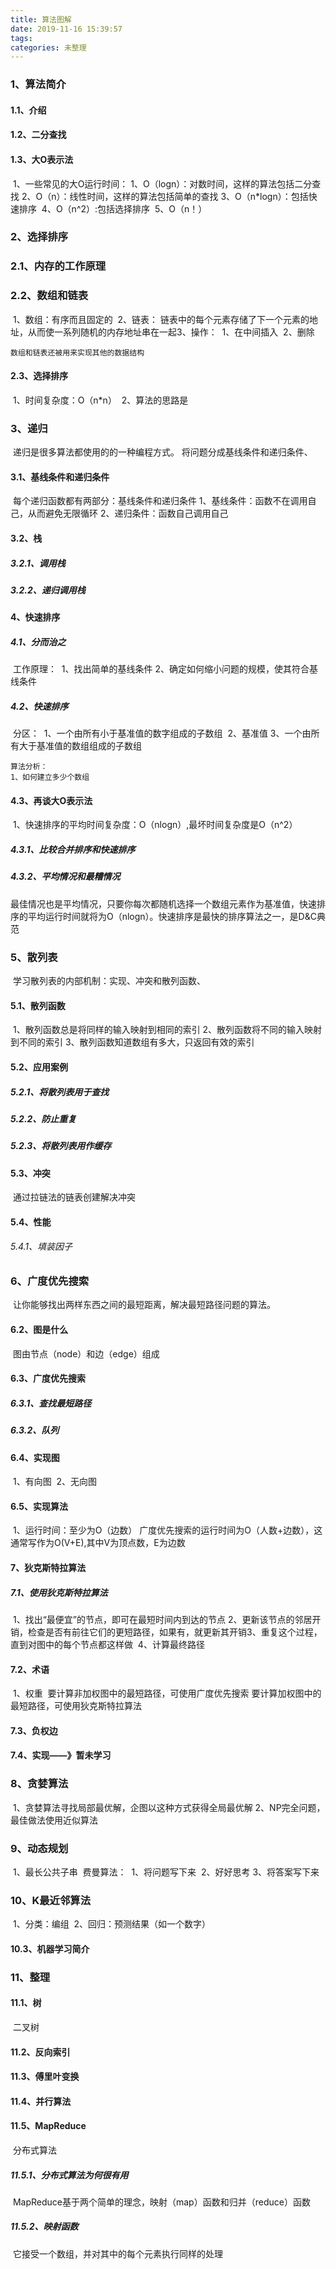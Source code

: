 ```yaml
---
title: 算法图解
date: 2019-11-16 15:39:57
tags:
categories: 未整理
---
```

### 1、算法简介

#### 1.1、介绍

#### 1.2、二分查找

#### 1.3、大O表示法

​	1、一些常见的大O运行时间：
​		1、O（logn）：对数时间，这样的算法包括二分查找
​		2、O（n）：线性时间，这样的算法包括简单的查找
​		3、O（n*logn）：包括快速排序
​		4、O（n^2）:包括选择排序
​		5、O（n！）

### 2、选择排序

### 2.1、内存的工作原理

### 2.2、数组和链表

​	1、数组：有序而且固定的
​	2、链表：
​		链表中的每个元素存储了下一个元素的地址，从而使一系列随机的内存地址串在一起
​	3、操作：
​		1、在中间插入
​		2、删除

	数组和链表还被用来实现其他的数据结构

#### 2.3、选择排序

​	1、时间复杂度：O（n*n）
​	2、算法的思路是

### 3、递归

​	递归是很多算法都使用的的一种编程方式。
​	将问题分成基线条件和递归条件、

#### 3.1、基线条件和递归条件

​	每个递归函数都有两部分：基线条件和递归条件
​	1、基线条件：函数不在调用自己，从而避免无限循环
​	2、递归条件：函数自己调用自己

#### 3.2、栈

##### 3.2.1、调用栈

##### 3.2.2、递归调用栈

#### 4、快速排序

##### 4.1、分而治之

​	工作原理：
​	1、找出简单的基线条件
​	2、确定如何缩小问题的规模，使其符合基线条件

##### 4.2、快速排序

​	分区：
​	1、一个由所有小于基准值的数字组成的子数组
​	2、基准值
​	3、一个由所有大于基准值的数组组成的子数组
​	

	算法分析：
	1、如何建立多少个数组
#### 4.3、再谈大O表示法

​	1、快速排序的平均时间复杂度：O（nlogn）,最坏时间复杂度是O（n^2）

##### 4.3.1、比较合并排序和快速排序

##### 4.3.2、平均情况和最糟情况

​	最佳情况也是平均情况，只要你每次都随机选择一个数组元素作为基准值，快速排序的平均运行时间就将为O（nlogn）。快速排序是最快的排序算法之一，是D&C典范

### 5、散列表

​	学习散列表的内部机制：实现、冲突和散列函数、

#### 5.1、散列函数

​	1、散列函数总是将同样的输入映射到相同的索引
​	2、散列函数将不同的输入映射到不同的索引
​	3、散列函数知道数组有多大，只返回有效的索引
​	

#### 5.2、应用案例

##### 5.2.1、将散列表用于查找

##### 5.2.2、防止重复

##### 5.2.3、将散列表用作缓存

#### 5.3、冲突

​	通过拉链法的链表创建解决冲突	

#### 5.4、性能

###### 5.4.1、填装因子

### 6、广度优先搜索

​	让你能够找出两样东西之间的最短距离，解决最短路径问题的算法。

#### 6.2、图是什么

​	图由节点（node）和边（edge）组成

#### 6.3、广度优先搜索

##### 6.3.1、查找最短路径

##### 6.3.2、队列

#### 6.4、实现图

​	1、有向图
​	2、无向图

#### 6.5、实现算法

​	1、运行时间：至少为O（边数）
​	广度优先搜索的运行时间为O（人数+边数），这通常写作为O(V+E),其中V为顶点数，E为边数

#### 7、狄克斯特拉算法

##### 7.1、使用狄克斯特拉算法

​	1、找出“最便宜”的节点，即可在最短时间内到达的节点
​	2、更新该节点的邻居开销，检查是否有前往它们的更短路径，如果有，就更新其开销
​	3、重复这个过程，直到对图中的每个节点都这样做
​	4、计算最终路径

#### 7.2、术语

​	1、权重
​	要计算非加权图中的最短路径，可使用广度优先搜索
​	要计算加权图中的最短路径，可使用狄克斯特拉算法

#### 7.3、负权边

#### 7.4、实现——》暂未学习

### 8、贪婪算法

​	1、贪婪算法寻找局部最优解，企图以这种方式获得全局最优解
​	2、NP完全问题，最佳做法使用近似算法

### 9、动态规划

​	1、最长公共子串
​		费曼算法：
​		1、将问题写下来
​		2、好好思考
​		3、将答案写下来

### 10、K最近邻算法

​	1、分类：编组
​	2、回归：预测结果（如一个数字）

#### 10.3、机器学习简介 

### 11、整理

#### 11.1、树

​	二叉树

#### 11.2、反向索引

#### 11.3、傅里叶变换

#### 11.4、并行算法

#### 11.5、MapReduce

​	分布式算法

##### 11.5.1、分布式算法为何很有用

​	MapReduce基于两个简单的理念，映射（map）函数和归并（reduce）函数

##### 11.5.2、映射函数

​	它接受一个数组，并对其中的每个元素执行同样的处理